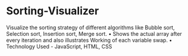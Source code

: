# Sorting-Visualizer
Visualize the sorting strategy of different algorithms like Bubble sort, Selection sort, Insertion sort, Merge sort. • Shows the actual array after every iteration and also illustrates Working of each variable swap. • Technology Used - JavaScript, HTML, CSS
